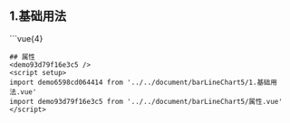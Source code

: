 ## 1.基础用法
<demo6598cd064414 />
```vue{4}
<template>
    <div class="page">
        <bar-line-chart-5 ref="chartRef" v-bind="option"></bar-line-chart-5>
    </div>
</template>
<script setup>
import { ref, onMounted } from 'vue';

const chartRef = ref();
// 组合配置项
const option = {
    showLegend: true,
    grid: { right: 40 },
    unit: ['kw/h', '吨', '元'],
    yAxisName: ['左侧y轴', '右侧y轴'],
    legendData: ['总能耗', '总用水', '支出'],
    color: ['#0055FF', '#1FC49D', '#FF9700'],
    xAxisData: new Array(12).fill().map((n, i) => `${ (i + 1).toString().padStart(2, 0) }月`),
    seriesData: [
        {
            type: 'bar',
            yAxisIndex: 0,
            data: [8, 30, 50, 82, 73, 84, 50, 8, 30, 50, 82, 73]
        },
        {
            type: 'bar',
            yAxisIndex: 0,
            data: [32, 94, 61, 11, 52, 68, 58, 32, 94, 61, 11, 52]
        },
        {
            type: 'line',
            yAxisIndex: 1,
            data: [133, 13, 27, 92, 44, 82, 19, 133, 13, 27, 92, 44]
        }
    ]
};

onMounted(() => chartRef.value.renderChart());
</script>
<style lang="scss" scoped>
// .page {
//     padding: 32px;
//     background-color: white;
// }
.zrx-chart {
    // width: 700px;
    // height: 450px;
    width: 350px;
    height: 272px;
    background-color: white;
}
</style>

```
## 属性
<demo93d79f16e3c5 />
<script setup>
import demo6598cd064414 from '../../document/barLineChart5/1.基础用法.vue'
import demo93d79f16e3c5 from '../../document/barLineChart5/属性.vue'
</script>